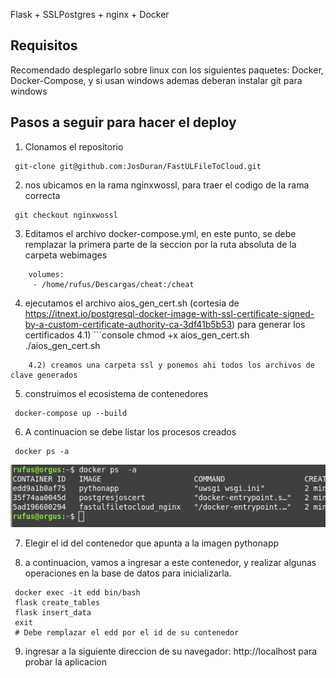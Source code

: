 Flask + SSLPostgres + nginx + Docker  

## Requisitos

Recomendado desplegarlo sobre linux con los siguientes paquetes: Docker, Docker-Compose, y si usan windows ademas deberan instalar git para windows

## Pasos a seguir para hacer el deploy

1) Clonamos el repositorio

```console
 git-clone git@github.com:JosDuran/FastULFileToCloud.git
```

2) nos ubicamos en la rama nginxwossl, para traer el codigo de la rama correcta

```console
 git checkout nginxwossl
 ```

 3) Editamos el archivo docker-compose.yml, en este punto, se debe remplazar la primera parte de la seccion por la ruta absoluta de la carpeta webimages

 ```console
     volumes:
      - /home/rufus/Descargas/cheat:/cheat
```

4) ejecutamos el archivo aios_gen_cert.sh (cortesia de https://itnext.io/postgresql-docker-image-with-ssl-certificate-signed-by-a-custom-certificate-authority-ca-3df41b5b53) para generar los certificados
    4.1) ```console
 chmod +x aios_gen_cert.sh
 ./aios_gen_cert.sh
```
    4.2) creamos una carpeta ssl y ponemos ahi todos los archivos de clave generados

```
5) construimos el ecosistema de contenedores

```console
 docker-compose up --build
```

6) A continuacion se debe listar los procesos creados

```console
 docker ps -a
```
![](dockerps.png)

7) Elegir el id del contenedor que apunta a la imagen pythonapp

8)  a continuacion, vamos a ingresar a este contenedor, y realizar algunas operaciones en la base de datos para inicializarla.

```console
 docker exec -it edd bin/bash
 flask create_tables
 flask insert_data
 exit
 # Debe remplazar el edd por el id de su contenedor
```
9)  ingresar a la siguiente direccion de su navegador: http://localhost para probar la aplicacion
